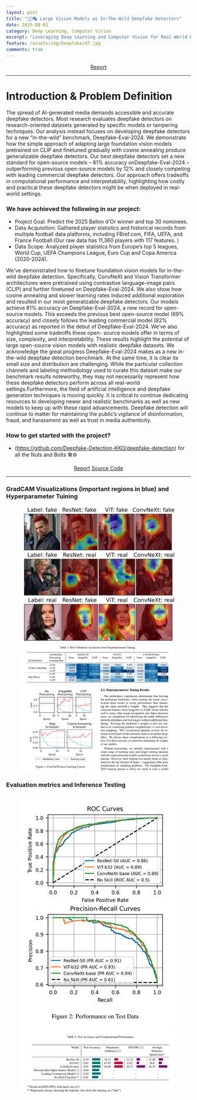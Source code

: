 ```yaml
---
layout: post
title: "🧠🤖🎭 Large Vision Models as In-The-Wild Deepfake Detectors"
date: 2025-08-01
category: Deep Learning, Computer Vision
excerpt: "Leveraging Deep Learning and Computer Vision for Real-World Deepfake Detection: <b> Deep Learning, Computer Vision, Large Vision Models (ResNet-50, ViT-b32, and ConvNeXt-base)</b>"
feature: /assets/img/Deepfake/df.jpg
comments: true
---
```


<center>
    <div class="btn-group">
        <a href="https://drive.google.com/file/d/13QLd0e1ZhJNi_14azIgymZv38Wvi5oc2/view?usp=sharing" class="btn btn-success">Report</a>
    </div>
</center>
<hr>

# Introduction & Problem Definition

The spread of AI-generated media demands accessible and accurate deepfake detectors. Most research evaluates deepfake detectors on research-oriented datasets
generated by specific models or tampering techniques. Our analysis instead focuses on developing deepfake detectors for a new “in-the-wild” benchmark, Deepfake-Eval-2024.
We demonstrate how the simple approach of adapting large foundation vision models pretrained on CLIP and finetuned gradually with cosine annealing produce generalizable
deepfake detectors. Our best deepfake detectors set a new standard for open-source models – 81% accuracy onDeepfake-Eval-2024 – outperforming previous open-source
models by 12% and closely competing with leading commercial deepfake detectors. Our approach offers tradeoffs in computational performance and interpretability, highlighting
how costly and practical these deepfake detectors might be when deployed in real-world settings.

### We have achieved the following in our project:

- Project Goal: Predict the 2025 Ballon d'Or winner and top 30 nominees.
- Data Acquisition: Gathered player statistics and historical records from multiple football data platforms, including FBref.com, FIFA, UEFA, and France Football.(Our raw data has 11,360 players with 117 features. )
- Data Scope: Analyzed player statistics from Europe’s top 5 leagues, World Cup, UEFA Champions League, Euro Cup and Copa America (2020-2024).

We’ve demonstrated how to finetune foundation vision models for in-the-wild deepfake detection. Specifically,
ConvNeXt and Vision Transformer architectures were pretrained using contrastive language-image pairs (CLIP) and
further finetuned on Deepfake-Eval-2024. We also show how cosine annealing and slower learning rates induced additional exploration and resulted in our most generalizable
deepfake detectors. Our models achieve 81% accuracy on Deepfake-Eval-2024, a new record for open-source models.
This exceeds the previous best open-source model (69% accuracy) and closely follows the leading commercial model
(82% accuracy) as reported in the debut of Deepfake-Eval-2024. We’ve also highlighted some tradeoffs these open-
source models offer in terms of size, complexity, and interpretability. These results highlight the potential of large
open-source vision models with realistic deepfake datasets. We acknowledge the great progress Deepfake-Eval-2024
makes as a new in-the-wild deepfake detection benchmark. At the same time, it is clear its small size and distribution
are challenging. While the particular collection channels and labeling methodology used to curate this dataset make
our benchmark results noteworthy, they may not necessarily represent how these deepfake detectors perform across all
real-world settings.Furthermore, the field of artificial intelligence and deepfake generation techniques is moving quickly.
It is critical to continue dedicating resources to developing newer and realistic benchmarks as well as new models to keep up with
these rapid advancements. Deepfake detection will continue to matter for maintaining the public’s vigilance of disinformation, fraud, and harassment as well as trust in media
authenticity.

### How to get started with the project?

- (https://github.com/Deepfake-Detection-KKO/deepfake-detection) for all the Nuts and Bolts 🛠️⚙️

<center>
    <div class="btn-group">
        <a href="https://drive.google.com/file/d/13QLd0e1ZhJNi_14azIgymZv38Wvi5oc2/view?usp=sharing" class="btn btn-success">Report</a>
        <a href="https://github.com/Deepfake-Detection-KKO/deepfake-detection" class="btn btn-info">Source Code</a>
    </div>
</center>
<hr>

<!-- <iframe src="https://www.linkedin.com/embed/feed/update/urn:li:ugcPost:7324982715483590656?collapsed=1" height="600" width="725" frameborder="0" allowfullscreen="" title="Embedded post"></iframe> -->

### GradCAM Visualizations (important regions in blue) and Hyperparameter Tuining

<figure class="">
    <a href='/assets/img/Deepfake/GradCam.png'><img src='/assets/img/Deepfake/GradCam.png'></a>
    <a href='/assets/img/Deepfake/evalmetrics2.png.png'><img src='/assets/img/Deepfake/evalmetrics2.png'></a>
</figure>

### Evaluation metrics and Inference Testing

<figure class="half">
    <a href='/assets/img/Deepfake/evalmetrics.png'><img src='/assets/img/Deepfake/evalmetrics.png'></a>
    <a href='/assets/img/Deepfake/inferencetest.png'><img src='/assets/img/Deepfake/inferencetest.png'></a>
</figure>
